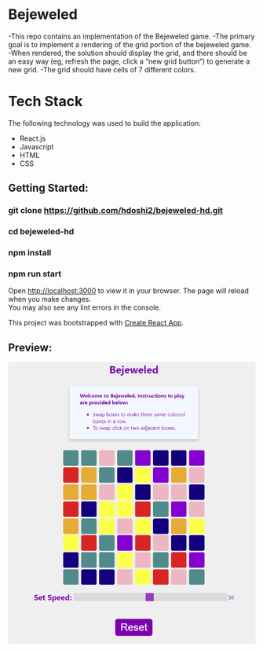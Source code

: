 # Bejeweled

-This repo contains an implementation of the Bejeweled game.
-The primary goal is to implement a rendering of the grid portion of the bejeweled game.
-When rendered, the solution should display the grid, and there should be an easy way (eg, refresh the
page, click a “new grid button”) to generate a new grid.
-The grid should have cells of 7 different colors.

# Tech Stack

The following technology was used to build the application:

- React.js
- Javascript
- HTML
- CSS

## Getting Started:

### git clone https://github.com/hdoshi2/bejeweled-hd.git
### cd bejeweled-hd
### npm install
### npm run start

Open [http://localhost:3000](http://localhost:3000) to view it in your browser.
The page will reload when you make changes.\
You may also see any lint errors in the console.

This project was bootstrapped with [Create React App](https://github.com/facebook/create-react-app).

## Preview:
![plot](./public/screenshot.png)

